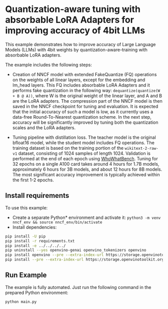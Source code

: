 # Quantization-aware tuning with absorbable LoRA Adapters for improving accuracy of 4bit LLMs

This example demonstrates how to improve accuracy of Large Language Models (LLMs) with 4bit weights by
quantization-aware-training with absorbable LoRA adapters.

The example includes the following steps:

- Creation of NNCF model with extended FakeQuantize (FQ) operations on the weights of all linear layers,
except for the embedding and lm_head layers. This FQ includes absorbable LoRA Adapters and it performs fake quantization
in the following way: `dequantize(quantize(W + B @ A))`, where W is the original weight of the linear layer,
and A and B are the LoRA adapters. The compression part of the NNCF model is then saved in the NNCF checkpoint for
tuning and evaluation. It is expected that the initial accuracy of such a model is low, as it currently uses
a data-free Round-To-Nearest quantization scheme. In the next step, accuracy will be significantly improved by tuning
both the quantization scales and the LoRA adapters.

- Tuning pipeline with distillation loss. The teacher model is the original bfloat16 model, while the student model
includes FQ operations. The training dataset is based on the training portion of the `wikitext-2-raw-v1` dataset,
consisting of 1024 samples of length 1024. Validation is performed at the end of each epoch using
[WhoWhatBench](https://github.com/openvinotoolkit/openvino.genai/tree/master/tools/who_what_benchmark).
Tuning for 32 epochs on a single A100 card takes around 4 hours for 1.7B models, approximately 6 hours for 3B models,
and about 12 hours for 8B models. The most significant accuracy improvement is typically achieved within the first
1-2 epochs.

## Install requirements

To use this example:

- Create a separate Python* environment and activate it: `python3 -m venv nncf_env && source nncf_env/bin/activate`
- Install dependencies:

```bash
pip install -U pip
pip install -r requirements.txt
pip install -e ../../../../
pip uninstall --yes openvino-genai openvino_tokenizers openvino
pip install openvino --pre --extra-index-url https://storage.openvinotoolkit.org/simple/wheels/pre-release
pip install --pre --extra-index-url https://storage.openvinotoolkit.org/simple/wheels/pre-release whowhatbench@git+https://github.com/openvinotoolkit/openvino.genai.git#subdirectory=tools/who_what_benchmark
```

## Run Example

The example is fully automated. Just run the following command in the prepared Python environment:

```bash
python main.py
```
